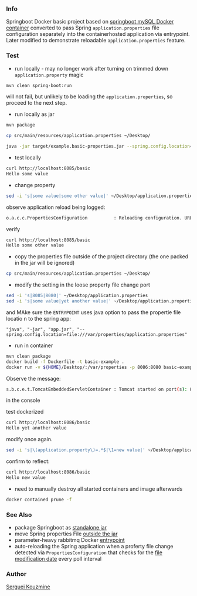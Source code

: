 ### Info

Springboot Docker basic project based on [springboot mySQL Docker container](https://github.com/TechPrimers/docker-mysql-spring-boot-example) converted to pass Spring `application.properties` file configuration separately into the containerhosted application via entrypoint. Later modified to demonstrate reloadable `application.properties` feature.

### Test

* run locally - may no longer work after turning on trimmed down `application.property` magic
```sh
mvn clean spring-boot:run
```
will not fail, but unlikely to be loading the `application.properties`, so proceed to the next step.
* run locally as jar
```sh
mvn package
```
```sh
cp src/main/resources/application.properties ~/Desktop/
```
```sh
java -jar target/example.basic-properties.jar --spring.config.location=file:///home/sergueik/Desktop/application.properties
```
* test locally
```sh
curl http://localhost:8085/basic
Hello some value
```
* change property
```sh
sed -i 's|some value|some other value|' ~/Desktop/application.properties
```
observe application reload being logged:
```sh
o.a.c.c.PropertiesConfiguration          : Reloading configuration. URL is file:/home/sergueik/Desktop/application.properties
```
verify
```sh
curl http://localhost:8085/basic
Hello some other value
```

* copy the properties file outside of the project directory (the one packed in the jar will be ignored)
```sh
cp src/main/resources/application.properties ~/Desktop/
```
* modify the setting in the loose property file
change port
``` sh
sed -i 's|8085|8080|' ~/Desktop/application.properties
sed -i 's|some value|yet another value|' ~/Desktop/application.properties
```
and
MAke sure the `ENTRYPOINT` uses  java option to pass the propertie file locatio n to the spring app:
```
"java", "-jar", "app.jar", "--spring.config.location=file:///var/properties/application.properties"

```
* run in container

```sh
mvn clean package
docker build -f Dockerfile -t basic-example .
docker run -v ${HOME}/Desktop/:/var/properties -p 8086:8080 basic-example
```

Observe the message:
```sh
s.b.c.e.t.TomcatEmbeddedServletContainer : Tomcat started on port(s): 8080 (http)
```
in the console

test dockerized
```sh
curl http://localhost:8086/basic
Hello yet another value
```
modify once again.
```sh
sed -i 's|\(application.property\)=.*$|\1=new value|' ~/Desktop/application.properties
```
confirm to reflect:
```sh
curl http://localhost:8086/basic
Hello new value
```
- need to manually destroy all started containers and image afterwards
```sh
docker contained prune -f
```

### See Also
  * package Springboot as [standalone jar](https://www.baeldung.com/spring-boot-run-maven-vs-executable-jar)
  * move Spring properties File [outside the jar](https://www.baeldung.com/spring-properties-file-outside-jar)
  * parameter-heavy rabbitmq Docker [entrypoint](https://github.com/docker-library/rabbitmq/blob/master/3.8/alpine/docker-entrypoint.sh)
  * auto-reloading the Spring application when a proferty file change detected via `PropertiesConfiguration` that checks for the [file modification date](https://www.baeldung.com/spring-reloading-properties) every poll interval
### Author
[Serguei Kouzmine](kouzmine_serguei@yahoo.com)
